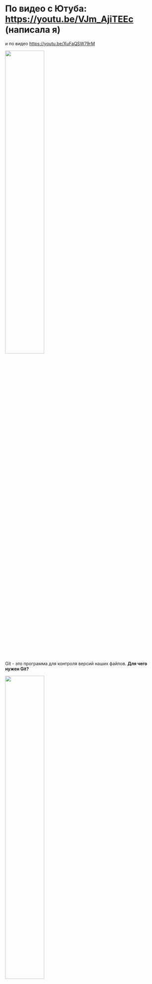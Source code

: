 
# По видео с Ютуба:    https://youtu.be/VJm_AjiTEEc  (написала я)
и по видео https://youtu.be/XuFaQSW79rM

<img src="https://github.com/user-attachments/assets/1632c6b0-17e0-411e-bd75-e3a89396ad72" width="50%" />

Git - это программа для контроля версий наших файлов.
**Для чего нужен Git?**

<img src="https://github.com/user-attachments/assets/1507164c-9f36-4e04-abc7-58efb18cbc87" width="50%" />

Мы работаем над каким-то проектом и, например, вносим какие-то изменения в наш код.  Но иногда нам нужно вернуться к прошлому состоянию кода в проекте (которое было, например 2 недели назад).

За это время мы могли поменять кучу строчек кода не в одном файле, а в сотне файлов проекта. Именно поэтому такие проекты отдают под контроль специальной программы Git.
Git наблюдает за всеми файлами внутри такой папки с вашим проетом и запоминает  все изменения текста во всех файлах в разные моменты времени. Поэтому с его помощью мы всегда можем увидеть, как код в наших файлах выглядел в определенную дату, а также быстро перейти на эту версию файлов.

Локальный репозиторий  и созданный на его основе удаленный репозиторий (копия локального) постоянно связаны м/у собой. Эту связь обеспечивает Git. 

<img src="https://github.com/user-attachments/assets/a8625667-b5dd-454b-9d05-a62ea06b5d8a" width="50%" />

## Публикация изменений в файлах в GitHub:

Делая изменения в файлах в нашем локальном репозитории, когда мы готовы, то можем **сказать гиту**, чтобы он опубликовал все эти изменения в удаленную копию.
Но самостоятельно Гит ничего делать не будет!!!  Он опубликует, только когда вы явно ему скажете об этом.  
Поэтому не стоит переживать о том, что кто-то тут же увидит, какого кринжа вы навалили в коде.


Когда мы загрузим наш новый код в удаленный репозиторий, то другие смогут скачать его на свои ПК. (а точнее не его самого, а только **копию**)
Они возьмут ваш удаленный репозиторий и на своих ПК на его основе создадут локальный репозиторий. Но это будет уже другая копия, не такая же как у вас! У каждого пользователя своя копия репозитория.



## Скачивание копии удаленного репозитория на свой ПК:
Сначала в консоли нужно перейти в папку, куда хотим скачать копию удаленного репозитория. (с помощью команды cd в терминале)

Далее запускаем команду **`git clone [url удаленного репозитория с GitHub]`**. Например,   **git clone  https://github.com/Elenka-Frontendka/git_test.git**

<img src="https://github.com/user-attachments/assets/dbb8ee95-91d0-46ee-bf27-4ba22af95fd8" width="50%" />

После этого у нас на компе появится новая папка со всеми файлами, что лежат в удаленном репозитории.
И эта папка сразу является вашим **локальным репозиторием**.
И этот локальный репозиторий уже автоматически связан с удаленным.
Но опять же, когда мы внесем какие-то изменения в локальном репозитории, они никак не будут отражены в удаленном!
Они появятся в удаленном, только когда мы явно скажем гиту о том, что нужно загрузить их в облако.

_____
Команда **`git clone [url удаленного репозитория с GitHub]`** скачивает из интернета (с сайта GitHub) нужный репозиторий на ваш компьютер. 
Такой скачанный репозиторий сразу находится под управлением Git на вашем компьютере.


## КОММИТЫ. Внесение изменений в файл в вашем локальном репозитории.
В локальном репозитории есть файл README.md.   Внесем в него изменения (добавим такой-то текст)

Внутри репозитория можно выполнить команду **git status**. Она выведет нам в консоль информацию обо всех незакоммиченных файлах в Гит-репозитории (подсветит их красным). Т.е. о тех, чью версию мы изменили, но еще не сохранили эти изменения внутри Гита.

<img src="https://github.com/user-attachments/assets/b923b41a-55dc-4a53-9d64-f08f0699f2dc" width="50%" />

Сохранение конкретной версии файла внутри Гита называется **коммитом**. Т.е. чтобы в будущем была возможность всегда быстро прыгнуть именно на эту версию файла, то это его состояние нужно закоммитеть в гит.

Сначала гиту нужно сказать, какие именно изменения в файле мы хотим сохранить в виде отдельной версии. (= коммита внутри гита)

<img src="https://github.com/user-attachments/assets/fac78b6d-630c-40e7-965c-077e190151ad" width="50%" />

Используют команду **git add**. После этой команды нужно указать имена файлов или папок, которые хотим подготовитьк сохранению. 
Чтобы подготовить **сразу все** файлы из текущей директории, можно написать точку ".", которая указывает на директорию, в которой мы прямо сейчас и находимся.

<img src="https://github.com/user-attachments/assets/a8bbbdb9-1d35-4746-95f7-61e2b37ab777" width="50%" />


Если введем команду **git status**, то теперь Гит знает что изменения в нашем файле уже готовы к сохранению.

<img src="https://github.com/user-attachments/assets/0242aba7-0915-4b21-807a-3fe4534f9e8a" width="50%" />

То место, где сейчас гит хранит информацию о том, какие именно файлы готовы к коммиту, называется **ИНДЕКС ГИТА** (staging area)

Только те файлы, что находятся в индексе, попадут в следующий коммит.
Когда добавили изменения в индекс и теперь готовы сохранить в истории гита, то необходимо выполнить команду **`git commit -m "message"`**.

Команда **`git commit -m "message"`** позволяет сообщить Git-у, что нужно сохранить данную версию файла.

<img src="https://github.com/user-attachments/assets/d0bbb318-d308-4bdd-83e2-dc981f7cc2dc" width="50%" />


У нее есть параметр "**-m**" (= message), после которого в ковычках можно указать сообщение **с описанием той версии файлов**, которую сохраняем. Тут мы передаем какую-то подпись с информацией о том, что мы что-то добавили или удалили в этой новой версии файлов.
После выполения команды, Гит запоминает и сообщения какие именно файлы были изменены, и как конкретно и когда именно, и кем.

<img src="https://github.com/user-attachments/assets/fe4b5331-fa02-458b-aab5-9132e2ef3c96" width="50%" />

Когда вы выполните **git commit**, то внутри гита создастся новый **`Чек-пойнт`**, который так и называется `Коммит`. По сути Гит запомнил то состояние файлов,  которое мы закоммитили. Теперь в любой момент сможем вернуться к этому состоянию по его номеру. У каждого коммита внутри Гита есть **уникальный номер** - **ХЭШ**.

<img src="https://github.com/user-attachments/assets/046540bd-6058-4692-88a5-b431f8390592" width="50%" />


<img src="https://github.com/user-attachments/assets/fb11e401-533b-46ed-9fc5-ebe39d4b9169" width="50%" />

Когда нам нужно перейти к определенной версии нашего проекта, которую мы закоммитили ранее, достаточно знать ее ХЭШ и выполнить спец. команду (см. ниже)


Коммитов можно делать сколько угодно, каждый раз сохраняя тем самым новые версии ваших файлов.
Гит  хранит всю историю коммитов.


Но что если мы хотим ЗАКОММИТЕТЬ только ЧАСТЬ измененных файлов, а над другими пока продолжить работу? Для того, чтобы сказать Git-у, какие именно файлы мы собираемся закоммитеть, есть удобная команда **`git add`**. 
Сам Git видит все ваши файлы, но просит вас перед коммитом явно сказать вам, хотите ди вы, чтобы он запомнил сразу все или же только ЧАСТЬ ваших изменений.
Поэтому в Git существует **специальное отделение**, в которое мы сначала должны пометить файлы, готовые к коммиту, а уже затем сохранять новую версию через git commit.
Такое отделение отделение для подготовки файлов к коммиту называется INDEX (или stage):

<img src="https://github.com/user-attachments/assets/d648e861-22a7-4877-b345-173f4c2fe6ca" width="50%" />


Команда **`git add (путь к файлу или папке)`**  служит для того, чтобы добавить измененные файлы в ИНДЕКС, пометив их этим для Git-а как готовые к коммиту.
Вместо параметра **(путь к файлу или папке)** часто передают просто точку ., которая обозначает текущую директорию, в которой вы находитесь. В индекс добавятся все файлы, которые есть в текущей папке.

<img src="https://github.com/user-attachments/assets/81610560-de26-4e7d-9360-57b86c3bb5ae" width="50%" />

<img src="https://github.com/user-attachments/assets/31269895-d05e-474c-9993-d11dc2aa716b" width="50%" />

Теперь, когда выполним команду git commit, в новую версию сохранятся только те изменения, что находились в индексе. А все остальные останутся как были.

<img src="https://github.com/user-attachments/assets/ac4f36bd-1aff-4f3f-8eaa-09e4a1f34ef5" width="50%" />


## Снова изменим файл README и Создадим **еще один Коммит** в гите с еще одной версией этого файла.
1) Добавим в файл немного текста (изменяем файл), 
2) Выполним команду **git add .** (помещаем измененные файлы в индекс)
3) **git commit -m "updated README again"** - сказать Гиту, что именно их мы хотим в будущем закоммитеть


<img src="https://github.com/user-attachments/assets/9d67d13b-b5cd-4b2e-998e-184e470a324f" width="50%" />

У каждого коммита есть уникальный Хэш, который позволяет вернуться во времени к этой версии, которую сохраняли в этой точке.
Команда **`git checkout (хэш-номер коммита, к  которому я хочу вернуться)`** возвращает нас к предыдущей версии файла ( по хэшу коммита):

<img src="https://github.com/user-attachments/assets/6dff14d1-420f-46ee-8d50-d735d942ddbb" width="50%" />


## Публикация изменений
Все эти коммиты находятся сейчас в вашем Локальном репозитории.  Т.е. если мы работаем с командой над каким-то общим проектом, то другие участники всё еще не видят внесенных изменений.
Но мы можем **все сделанные нами коммиты послать из локального репозитория на удаленный**, чтобы другие участники команды могли скачать эти коммиты себе из удаленного репозитория.

Для того, чтобы загрузить сделанные коммиты в удаленный репозиторий, находясь в терминале внутри локального репозитория, выполняем команду:
**`git push origin master`**
(* Любой локальный репозиторий в Гите знает свой удаленный репозиторий под кодовым именем **origin**. Далее указываем имя ветки изменений, в которую мы загружаем коммиты)

<img src="https://github.com/user-attachments/assets/d432b2fc-4b5d-48f1-b36e-ee659d853ce3" width="50%" />

Гит начнет посылать наши коммиты и состояния файлов в них на сервера ГитХаб в наш удаленный репозиторий. 
В Гитхабе будет лежать уже измененный файл с последним коммитом (но вся история изменений также там доступна).


## Если другой разработчик захочет подтянуть из общего удаленного репозитория наши изменения.
Предположим, что он клонировал свой проект еще ДО того, как вы запушили свои коммиты. Поэтому у него на компе всё еще старое состояние этого файла.
(Тут чтобы показать как это работает, мы можем создать на компе еще один 2-й локальный репозиторий, который привязан к тому же самому удаленному репозиторию)

<img src="https://github.com/user-attachments/assets/3da7b30c-bd31-4a7f-9304-3cbe31e98866" width="50%" />

Командой **git log** можем проверить, что состояние текущего файла еще старое, без изменений:

<img src="https://github.com/user-attachments/assets/8f8360ac-98e7-400e-85da-eec164dce381" width="50%" />


А чтобы скачать наши коммиты из удаленного репозитория, нужно из директории **его** локального репозитория выполнить команду **`git pull origin (имя ветки, из которой подгружаем коммиты)`**
Например, **git pull origin master**
Тогда увидим у себя на ПК самую последнюю версию изменений. Но мы получили не просто последнюю версию, а получили все коммиты, всю историю.

Теперь если выполнить команду **git log**, то увидим все те коммиты, что до этого мы сделали в другом локальном репозитории и затем запушили их в удаленный.
Теперь мы уже из нового локального репозитория можем перемещаться по этим коммитам точно так же, как и автор в оригинальном с помощью **git checkout**.


## ВЕТКИ, переход на новую ветку 
Если бы все пользователи могли одновременно коммитеть изменения одного и того же кода, то это был бы сущий беспорядок! Поэтому в Git существует понятие веток.

<img src="https://github.com/user-attachments/assets/f1e99253-ea36-4547-a0eb-f735269c8960" width="50%" />

Ветка в Git - это последовательность коммитов,сделанная начиная от какого-то коммита в прошлом,  которые имеют определенное имя:

<img src="https://github.com/user-attachments/assets/9c4f70ce-4a32-4d7b-8e10-fbaf1fc4c4a9" width="50%" />

Например, 2 программиста склонировали репозиторий с GitHub и прямо сейчас смотрят на самый свежий последний коммит в новом проекте. Каждый из них собирается 
делать свою работу, начиная именно с этого коммита. Они могли бы делать свои задачи просто в той же последовательности коммитов:

<img src="https://github.com/user-attachments/assets/05945ec8-dbe8-41b2-820f-2909b55380a4" width="50%" />

Но тогда коммиты разных людей смешались бы и запутались бы что есть что. Поэтому каждый из них может на своем ПК создать отдельную ветку - собственную отдельную последовательность коммитов, начиная с последнего. А также могут дать своей ветке новое имя.

D любом локальном или удаленном репозитории всегда есть как **минимум одна ветка**. Она, как правило, называется **master** или **main**.

Но можем создавать сколько угодно других собственных веток. **``Для чего?``** Допустим, как разработчик мы работает над каким-то новым проектом и делаем огромную фичу. Она длинная 
- приходится изменить много файлов. Мы их постепенно меняем, добавляем новые коммиты.
  Но мы еще в процессе,  не закончили работу. Поэтому мы не хотели бы чтобы наши изменения прямо сейчас попадали в общий репозиторий. (Потому что тогда др. люди получат к ним доступ). У др. людей, которые
  скачают этот удаленный репозиторий с общими изменениями, будет нестабильная работа приложения - могут быть баги. 
Поэтому разработку отдельной ФИЧИ удобнее вести изолированно от стабильных коммитов, чтобы др. люди пока тоже могли работать  с репозиторием независимо от вас.

Когда мы создаем ветку в Git, то мы как бы отпачковываемся от существующей последовательности коммитов в новую изолированную со своим особым именем:

<img src="https://github.com/user-attachments/assets/22b7fa4f-eb7a-4c37-be64-09f87141be85" width="50%" />

В локальном репозитории мы можем посмотреть какие ветки в репозитории есть прямо сейчас с помощью команды **`git branch (имя новой ветки)`**:

<img src="https://github.com/user-attachments/assets/36099430-7916-4eda-be07-9d70e0f67c62" width="50%" />

<img src="https://github.com/user-attachments/assets/04c5633e-2d5e-494b-8b2b-735d32edf16e" width="50%" />


- Теперь разработчики могут работать параллельно, не мешая друг другу (каждый в совей ветке). 
А когда они закончат работу, то придет время объединить эти ветки в одну общую.
Каждая отдельная задача обычно делается в отдельной ветке. И лишь потом попадает в общую последовательность коммитов, где находятся изменения вообще всей команды.
Такая **общая ветка** обычно называется **master** или **main**.



<img src="https://github.com/user-attachments/assets/6ffd6b4a-55b9-43fc-901c-8643a37b1941" width="50%" />
 - В данном случае у нас только одна единственная ветка

Чтобы из ветки master создать новую ветку, нужно выполнить команду **`git branch (имя новой ветки)`**

<img src="https://github.com/user-attachments/assets/75b33a3b-d704-4d94-80da-212f179ee2a9" width="50%" />

-тут мы просто создали новую ветку, но находимся всё еще на старой (на оригинальной последовательности коммитов). Т.е. если мы сделаем коммит прямо сейчас, то
он всё еще попадет в старую ветку.

Чтобы переключиться на новую или любую другую ветку коммитов: **`git checkout (имя ветки, на которую хотим переключиться)`**. Если будем делать новые коммиты,
то они будут уже попадать в эту новую ветку.

<img src="https://github.com/user-attachments/assets/8dbb5d16-211f-4a82-9d54-4a240b1ec18b" width="50%" />

<img src="https://github.com/user-attachments/assets/bb9bf4c6-6ae1-45a0-9c17-32910982f8ad" width="50%" />

<img src="https://github.com/user-attachments/assets/603a234d-3bde-4814-819e-4a24e9a509a0" width="50%" />

<img src="https://github.com/user-attachments/assets/dd8fe446-f505-4998-9a12-a7fcedb1dae7" width="50%" />

 - звездочка рядом с названием ветки показывает, что мы переключились и работаеи  уже на этой ветке.


Когда мы создаем новую ветку, по умолчанию она создается на основе последнего коммита той ветки. на которой мы находились в  момент создания.
 - Таким образом, сейчас файлы ветки **`master`** и новой ветки **`feature`** абсолютно идентичные.

Теперь, если находясь в новой ветке, мы изменим наш файл README и по старой схеме сделаеи коммит наших изменений, то коммит будет сделан именно в  этой ветке, а не в master! :

<img src="https://github.com/user-attachments/assets/2fee2a4e-2810-47df-bcb7-9013258a0f41" width="50%" />

Если хотим переключиться на стабильную версию изменений в мастере, то достаточно просто вернуться на ветку master и все файлы будут автоматически 
соответствовать  последнему коммиту в мастере.

README будет в начальном состоянии, откуда мы пришли:

<img src="https://github.com/user-attachments/assets/ac4af180-cc15-4c50-8306-6686c00569c1" width="50%" />


Если теперь мы снова захотим вернуться на вторую ветку и продолжить неоконченную работу, то делаем чекаут на нее:    **`git checkout feature`** и обнаруживаем файл README  в том состоянии, в котором мы его и оставили

Т.о. разные разработчики могут работать в своих отдельных ветках, не мешая друг другу. Потом эти ветки могут оказаться в мастере, когда будут доведены до конца.



Сейчас новая ветка feature является локальной - она существует в в нашем локальном репозитории (на нашем компе), но ее еще нет в удаленном (где на серверах GitHub лежит общая для всей нашей команды копия). Т.е.  другие ее пока не могут увидеть:

<img src="https://github.com/user-attachments/assets/3855556b-565b-4dc7-a156-ca94d07836ba" width="50%" />


Чтобы ее опубликовать (отправить на GitHub), выполняем **`git push origin feature`**, находясь в локальной ветке, которую мы хотим опубликовать
Здесь вместо feature можно написать любое имя. Это имя ветки, которое мы хотим дать новой УДАЛЕННОЙ ветке на GitHub, в которую загрузим локальную ветку feature.
Обычно ее называют точно также, как она названа у нас и локально, чтобы не путаться.

Название ветки (**feature**) говорит о том, что на GitHub-е должна быть создана ветка с таким же названием, куда и попадут наши коммиты.

<img src="https://github.com/user-attachments/assets/7d8afa62-1c36-4e48-a949-5d291082b2fc" width="50%" />

Когда мы находимся в ветке с нашими коммитами, можем выполнить эту команду: 
<img src="https://github.com/user-attachments/assets/343a0970-8ec5-4a01-a757-6cda35181dec" width="50%" />

После этого коммит из локальной ветки публикуется в удаленном репозитории. Но теперь и другие участники команды могут видеть нашу ветку и переключаться м/у ею и мастером (также как и вы)

<img src="https://github.com/user-attachments/assets/e55b2730-ce4b-4790-a37c-fc4d21794348" width="50%" />


## СЛИЯНИЕ 
Допустим мы длительное время работали над какой-то фичёй и делали коммиты в ветке и наконец она готова и стабильна.
А теперь хотим перенести все изменения из ветки для разработки feature в основную ветку master, чтобы все получили к ним доступ.
Также ваши изменения соединятся с остальными изменениями из других веток, которые др. разработчики тоже объединяют в мастер.
Такая процедура  в Git называется **слиянием веток**.


Есть 2 механизма слияния:
## 1 способ - Мёдж. 
Сначала нужно сделать checkout на ту ветку, в которую мы будем делать мёрдж.    **`git checkout master`**

А затем выполнить команду **`git merge`** с именем ветки, из которой мы будем проводить слияние **`git merge feature`**

В этот момент Гит берет все изменения из переданной ветки, и добавляет все их в ветку Master  в виде всего одного нового коммита.

Убедиться в этом можно, выполнив из мастера команду  git log:

<img src="https://github.com/user-attachments/assets/176cb632-b677-4afd-8b94-e4a42bc4aedc" width="50%" />

- тут видно, что сначала идут пара наших старых коммитов, а последним (сверху) появляется новый.

Если, находясь на ветке master, мы взглянем на состояние нашего файла README, то увидим что оно совпадает с тем что мы до этого видели во второй ветки.
Т.е. все изменения попали в master и сущестуют здесь в виде одного нового коммита.

Далее, если хотим опубликовать результат Мерджа, то нужно сделать **push** мастера в удаленный репозиторий.


<img src="https://github.com/user-attachments/assets/47ad0e7e-1c2a-40c3-b963-75a62319b8de" width="50%" />

<img src="https://github.com/user-attachments/assets/d2bb10d0-97f0-4459-bf37-b8d5479259dc" width="50%" />


## 2 способ. 
Вернемся на вторую ветку: **`git checkout feature`** и сделаем на ней новые изменения в файле README 
Затем сделаем пару дополнительных коммитов.

Заглянем в git log:

<img src="https://github.com/user-attachments/assets/b6a03a96-df39-4098-a092-f4fff95c3acd" width="50%" />

 - убеждаемся что там есть новые коммиты, которые мы только что сделали. 
Хотим эти изменения перенести в ветку master.
Но merge в мастере создает только 1 новый коммит, в котором лежат все изменения из 2й ветки, которую мы мёржили.

Но что если я хочу поддержать историю изменений и перевести все коммиты из второй ветки в master?
Для этого можем использовать команду **`git rebase (имя ветки)`** вместо **`git merge feature`**

<img src="https://github.com/user-attachments/assets/a97098a8-7672-4c1e-b78d-dfc5b129cb8e" width="50%" />

<img src="https://github.com/user-attachments/assets/21c94f9a-1179-4305-a923-59fe826478ae" width="50%" />

Теперь оба коммита из нашей 2-й ветки находятся здесь вместе со своими сообщениями.


<img src="https://github.com/user-attachments/assets/94925934-feee-4ff6-a4d5-c5de3fd22b91" width="50%" />

Т.о., если вам важна история коммитов в вашей ветке, то лучше применять rebase вместо merge.



